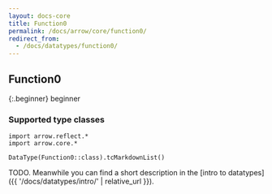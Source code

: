 ```yaml
---
layout: docs-core
title: Function0
permalink: /docs/arrow/core/function0/
redirect_from:
  - /docs/datatypes/function0/
---
```


## Function0

{:.beginner}
beginner

### Supported type classes

```kotlin:ank:replace
import arrow.reflect.*
import arrow.core.*

DataType(Function0::class).tcMarkdownList()
```

TODO. Meanwhile you can find a short description in the [intro to datatypes]({{ '/docs/datatypes/intro/' | relative_url }}).
